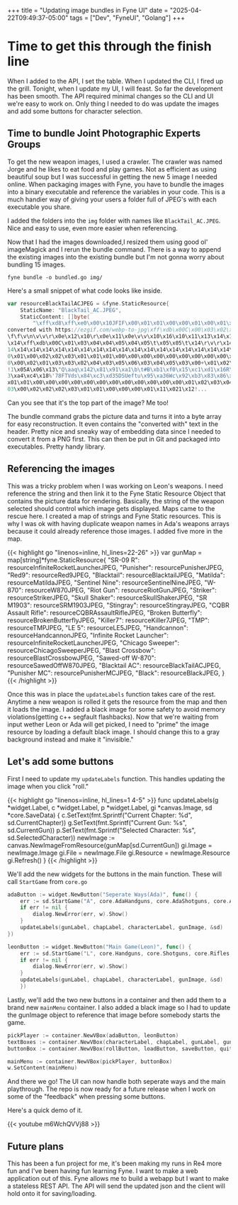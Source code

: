 +++
title = "Updating image bundles in Fyne UI"
date = "2025-04-22T09:49:37-05:00"
tags = ["Dev", "FyneUI", "Golang"]
+++

# Time to get this through the finish line

When I added to the API, I set the table. When I updated the CLI, I fired up the grill. Tonight, when I update my UI, I will feast. So far the development has been smooth. The API required minimal changes so the CLI and UI we're easy to work on. Only thing I needed to do was update the images and add some buttons for character selection. 

## Time to bundle Joint Photographic Experts Groups

To get the new weapon images, I used a crawler. The crawler was named Jorge and he likes to eat food and play games. Not as efficient as using beautiful soup but I was successful in getting the new 5 image I needed online. When packaging images with Fyne, you have to bundle the images into a binary executable and reference the variables in your code. This is a much handier way of giving your users a folder full of JPEG's with each executable you share. 

I added the folders into the `img` folder with names like `BlackTail_AC.JPEG`. Nice and easy to use, even more easier when referencing. 

Now that I had the images downloaded,I resized them using good ol' imageMagick and I rerun the bundle command. There is a way to append the existing images into the existing bundle but I'm not gonna worry about bundling 15 images. 

`fyne bundle -o bundled.go img/`

Here's a small snippet of what code looks like inside.


```go
var resourceBlackTailACJPEG = &fyne.StaticResource{
	StaticName: "BlackTail_AC.JPEG",
	StaticContent: []byte(
		"\xff\xd8\xff\xe0\x00\x10JFIF\x00\x01\x01\x00\x00\x01\x00\x01\x00\x00\xff\xfe\x002JPG 
converted with https://ezgif.com/webp-to-jpg\xff\xdb\x00C\x00\x03\x02\x02\x03\x02\x02\x03\x03\x03\x03\x04\x03\x03\x04\x05\b\x05\x05\x04\x04\x05\n\a\a\x06\b\f\n
\f\f\v\n\v\v\r\x0e\x12\x10\r\x0e\x11\x0e\v\v\x10\x16\x10\x11\x13\x14\x15\x15\x15\f\x0f\x17\x18\x16\x14\x18\x12\x14\x15
\x14\xff\xdb\x00C\x01\x03\x04\x04\x05\x04\x05\t\x05\x05\t\x14\r\v\r\x14\x14\x14\x14\x14\x14\x14\x14\x14\x14\x14\x14\x
14\x14\x14\x14\x14\x14\x14\x14\x14\x14\x14\x14\x14\x14\x14\x14\x14\x14\x14\x14\x14\x14\x14\x14\x14\x14\x14\x14\x14\x14\x14\x14\x14\x14\x14\x14\x14\x14\xff\xc0\x00\x11\b\x03\xaf\x04\xd8\x03\x01\"\x00\x02\x11\x01\x03\x11\x01\xff\xc4\x00\x1e\x0
0\x01\x00\x02\x02\x03\x01\x01\x01\x00\x00\x00\x00\x00\x00\x00\x00\x00\x03\x04\x02\x05\x01\x06\a\t\b\n\xff\xc4\x00j\x1
0\x00\x02\x01\x03\x03\x02\x04\x03\x05\x06\x03\x04\x05\x03\x00+\x01\x02\x03\x00\x04\x11\x12
!1\x05A\x06\x13\"Q\aaq\x142\x81\x91\xa1\b\t#B\xb1\xf0\x15\xc1\xd1\x16R\xe1\xf1\x19$3b\xd4\x174r\x94\xb4&CEv\x82\x9
3\xa4\xc4\x18%'78FTVds\x84\xc3\xd35DSUeftu\x95\xa36Wc\x92\xb3\x83\x86\x96\xa2\xb2\xff\xc4\x00\x18\x01\x01\x01\x01\
x01\x01\x00\x00\x00\x00\x00\x00\x00\x00\x00\x00\x00\x00\x01\x02\x03\x04\xff\xc4\x00(\x11\x01\x01\x01\x00\x02\x02\x
03\x00\x02\x02\x02\x03\x01\x01\x00\x00\x00\x01\x11\x021\x12!...
```

Can you see that it's the top part of the image? Me too!

The bundle command grabs the picture data and turns it into a byte array for easy reconstruction. It even contains the "converted with" text in the header. Pretty nice and sneaky way of embedding data since I needed to convert it from a PNG first. This can then be put in Git and packaged into executables. Pretty handy library.

## Referencing the images
This was a tricky problem when I was working on Leon's weapons. I need reference the string and then link it to the Fyne Static Resource Object that contains the picture data for rendering. Basically, the string of the weapon selected should control which image gets displayed. Maps came to the rescue here. I created a map of strings and Fyne Static resources. This is why I was ok with having duplicate weapon names in Ada's weapons arrays because it could already reference those images. I added five more in the map. 

{{< highlight go "linenos=inline, hl_lines=22-26" >}}
var gunMap = map[string]*fyne.StaticResource{
	"SR-09 R":                  resourceInfiniteRocketLauncherJPEG,
	"Punisher":                 resourcePunisherJPEG,
	"Red9":                     resourceRed9JPEG,
	"Blacktail":                resourceBlacktailJPEG,
	"Matilda":                  resourceMatildaJPEG,
	"Sentinel Nine":            resourceSentinelNineJPEG,
	"W-870":                    resourceW870JPEG,
	"Riot Gun":                 resourceRiotGunJPEG,
	"Striker":                  resourceStrikerJPEG,
	"Skull Shaker":             resourceSkullShakerJPEG,
	"SR M1903":                 resourceSRM1903JPEG,
	"Stingray":                 resourceStingrayJPEG,
	"CQBR Assault Rifle":       resourceCQBRAssaultRifleJPEG,
	"Broken Butterfly":         resourceBrokenButterflyJPEG,
	"Killer7":                  resourceKiller7JPEG,
	"TMP":                      resourceTMPJPEG,
	"LE 5":                     resourceLE5JPEG,
	"Handcannon":               resourceHandcannonJPEG,
	"Infinite Rocket Launcher": resourceInfiniteRocketLauncherJPEG,
	"Chicago Sweeper":          resourceChicagoSweeperJPEG,
	"Blast Crossbow":           resourceBlastCrossbowJPEG,
	"Sawed-off W-870":          resourceSawedOffW870JPEG,
	"Blacktail AC":             resourceBlackTailACJPEG,
	"Punisher MC":              resourcePunisherMCJPEG,
	"Black":                    resourceBlackJPEG,
}
{{< /highlight >}}

Once this was in place the `updateLabels` function takes care of the rest. Anytime a new weapon is rolled it gets the resource from the map and then it loads the image. I added a black image for some safety to avoid memory violations(getting c++ segfault flashbacks). Now that we're waiting from input wether Leon or Ada will get picked, I need to "prime" the image resource by loading a default black image. I should change this to a gray background instead and make it "invisible."

## Let's add some buttons
First I need to update my `updateLabels` function. This handles updating the image when you click "roll." 

{{< highlight go "linenos=inline, hl_lines=1 4-5" >}}
func updateLabels(g *widget.Label, c *widget.Label, p *widget.Label, gi *canvas.Image, sd *core.SaveData) {
	c.SetText(fmt.Sprintf("Current Chapter: %d", sd.CurrentChapter))
	g.SetText(fmt.Sprintf("Current Gun: %s", sd.CurrentGun))
	p.SetText(fmt.Sprintf("Selected Character: %s", sd.SelectedCharacter))
	newImage := canvas.NewImageFromResource(gunMap[sd.CurrentGun])
	gi.Image = newImage.Image
	gi.File = newImage.File
	gi.Resource = newImage.Resource
	gi.Refresh()
}
{{< /highlight >}}

We'll add the new widgets for the buttons in the main function. These will call `StartGame` from `core.go`

```go
adaButton := widget.NewButton("Seperate Ways(Ada)", func() {
	err := sd.StartGame("A", core.AdaHandguns, core.AdaShotguns, core.AdaRifles, core.AdaSubs, core.AdaSpecials)
	if err != nil {
		dialog.NewError(err, w).Show()
	}
	updateLabels(gunLabel, chapLabel, characterLabel, gunImage, &sd)
})

leonButton := widget.NewButton("Main Game(Leon)", func() {
	err := sd.StartGame("L", core.Handguns, core.Shotguns, core.Rifles, core.Subs, core.Magnums)
	if err != nil {
		dialog.NewError(err, w).Show()
	}
	updateLabels(gunLabel, chapLabel, characterLabel, gunImage, &sd)
	})
```

Lastly, we'll add the two new buttons in a container and then add them to a brand new `mainMenu` container. I also added a black image so I had to update the gunImage object to reference that image before somebody starts the game. 

```go
pickPlayer := container.NewVBox(adaButton, leonButton)
textBoxes := container.NewVBox(characterLabel, chapLabel, gunLabel, gunImage)
buttonBox := container.NewVBox(rollButton, loadButton, saveButton, quitButton, textBoxes)

mainMenu := container.NewVBox(pickPlayer, buttonBox)
w.SetContent(mainMenu)
```

And there we go! The UI can now handle both seperate ways and the main playthrough. The repo is now ready for a future release when I work on some of the "feedback" when pressing some buttons. 

Here's a quick demo of it. 

{{< youtube m6WchQVVj88 >}}

## Future plans

This has been a fun project for me, it's been making my runs in Re4 more fun and I've been having fun learning Fyne. I want to make a web application out of this. Fyne allows me to build a webapp but I want to make a stateless REST API. The API will send the updated json and the client will hold onto it for saving/loading. 


